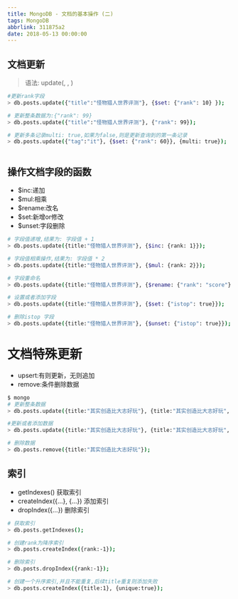 ```yaml
---
title: MongoDB - 文档的基本操作 (二)
tags: MongoDB
abbrlink: 311875a2
date: 2018-05-13 00:00:00
---
```


## 文档更新

> 语法: update(<filter>, <update>, <options>)

```bash
#更新rank字段
> db.posts.update({"title":"怪物猎人世界评测"}, {$set: {"rank": 10} });

# 更新整条数据为:{"rank": 99}
> db.posts.update({"title":"怪物猎人世界评测"}, {"rank": 99});

# 更新多条记录multi: true,如果为false,则是更新查询到的第一条记录
> db.posts.update({"tag":"it"}, {$set: {"rank": 60}}, {multi: true});



```

## 操作文档字段的函数

* $inc:递加
* $mul:相乘
* $rename:改名
* $set:新增or修改
* $unset:字段删除

```bash
# 字段值递增,结果为: 字段值 + 1
> db.posts.update({title:"怪物猎人世界评测"}, {$inc: {rank: 1}});

# 字段值相乘操作,结果为: 字段值 * 2
> db.posts.update({title:"怪物猎人世界评测"}, {$mul: {rank: 2}});

# 字段重命名
> db.posts.update({title:"怪物猎人世界评测"}, {$rename: {"rank": "score"}});

# 设置或者添加字段
> db.posts.update({title:"怪物猎人世界评测"}, {$set: {"istop": true}});

# 删除istop 字段
> db.posts.update({title:"怪物猎人世界评测"}, {$unset: {"istop": true}});

```

# 文档特殊更新
* upsert:有则更新，无则追加
* remove:条件删除数据

```bash
$ mongo
# 更新整条数据
> db.posts.update({title:"其实创造比大志好玩"}, {title:"其实创造比大志好玩", "rank":5,"tag":"game"});

#更新或者添加数据
> db.posts.update({title:"其实创造比大志好玩"}, {title:"其实创造比大志好玩", "rank":5,"tag":"game"}, {upsert:true});

# 删除数据
> db.posts.remove({title:"其实创造比大志好玩"});
```

## 索引
* getIndexes() 获取索引
* createIndex({...}, {...}) 添加索引
* dropIndex({...}) 删除索引 

```bash
# 获取索引
> db.posts.getIndexes();

# 创建rank为降序索引
> db.posts.createIndex({rank:-1});

# 删除索引
> db.posts.dropIndex({rank:-1});

# 创建一个升序索引,并且不能重复,后续title重复则添加失败
> db.posts.createIndex({title:1}, {unique:true});

```